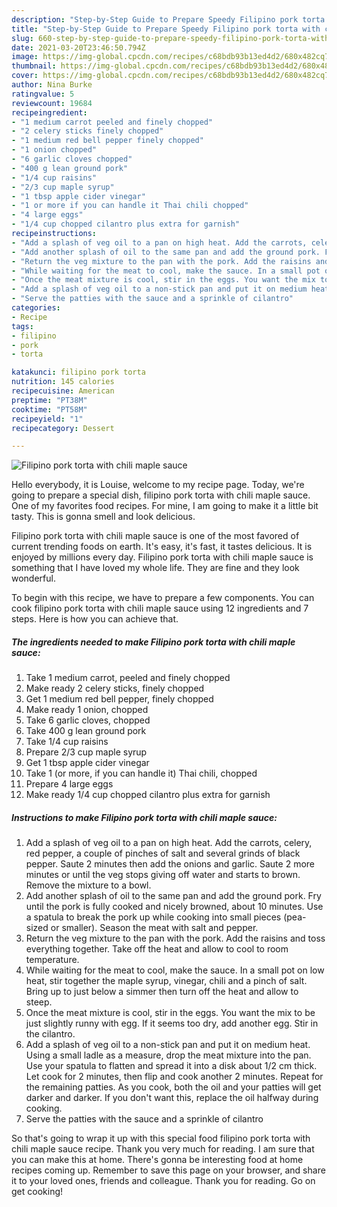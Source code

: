 ```yaml
---
description: "Step-by-Step Guide to Prepare Speedy Filipino pork torta with chili maple sauce"
title: "Step-by-Step Guide to Prepare Speedy Filipino pork torta with chili maple sauce"
slug: 660-step-by-step-guide-to-prepare-speedy-filipino-pork-torta-with-chili-maple-sauce
date: 2021-03-20T23:46:50.794Z
image: https://img-global.cpcdn.com/recipes/c68bdb93b13ed4d2/680x482cq70/filipino-pork-torta-with-chili-maple-sauce-recipe-main-photo.jpg
thumbnail: https://img-global.cpcdn.com/recipes/c68bdb93b13ed4d2/680x482cq70/filipino-pork-torta-with-chili-maple-sauce-recipe-main-photo.jpg
cover: https://img-global.cpcdn.com/recipes/c68bdb93b13ed4d2/680x482cq70/filipino-pork-torta-with-chili-maple-sauce-recipe-main-photo.jpg
author: Nina Burke
ratingvalue: 5
reviewcount: 19684
recipeingredient:
- "1 medium carrot peeled and finely chopped"
- "2 celery sticks finely chopped"
- "1 medium red bell pepper finely chopped"
- "1 onion chopped"
- "6 garlic cloves chopped"
- "400 g lean ground pork"
- "1/4 cup raisins"
- "2/3 cup maple syrup"
- "1 tbsp apple cider vinegar"
- "1 or more if you can handle it Thai chili chopped"
- "4 large eggs"
- "1/4 cup chopped cilantro plus extra for garnish"
recipeinstructions:
- "Add a splash of veg oil to a pan on high heat. Add the carrots, celery, red pepper, a couple of pinches of salt and several grinds of black pepper. Saute 2 minutes then add the onions and garlic. Saute 2 more minutes or until the veg stops giving off water and starts to brown. Remove the mixture to a bowl."
- "Add another splash of oil to the same pan and add the ground pork. Fry until the pork is fully cooked and nicely browned, about 10 minutes. Use a spatula to break the pork up while cooking into small pieces (pea-sized or smaller). Season the meat with salt and pepper."
- "Return the veg mixture to the pan with the pork. Add the raisins and toss everything together. Take off the heat and allow to cool to room temperature."
- "While waiting for the meat to cool, make the sauce. In a small pot on low heat, stir together the maple syrup, vinegar, chili and a pinch of salt. Bring up to just below a simmer then turn off the heat and allow to steep."
- "Once the meat mixture is cool, stir in the eggs. You want the mix to be just slightly runny with egg. If it seems too dry, add another egg. Stir in the cilantro."
- "Add a splash of veg oil to a non-stick pan and put it on medium heat. Using a small ladle as a measure, drop the meat mixture into the pan. Use your spatula to flatten and spread it into a disk about 1/2 cm thick. Let cook for 2 minutes, then flip and cook another 2 minutes. Repeat for the remaining patties. As you cook, both the oil and your patties will get darker and darker. If you don&#39;t want this, replace the oil halfway during cooking."
- "Serve the patties with the sauce and a sprinkle of cilantro"
categories:
- Recipe
tags:
- filipino
- pork
- torta

katakunci: filipino pork torta 
nutrition: 145 calories
recipecuisine: American
preptime: "PT38M"
cooktime: "PT58M"
recipeyield: "1"
recipecategory: Dessert

---
```



![Filipino pork torta with chili maple sauce](https://img-global.cpcdn.com/recipes/c68bdb93b13ed4d2/680x482cq70/filipino-pork-torta-with-chili-maple-sauce-recipe-main-photo.jpg)

Hello everybody, it is Louise, welcome to my recipe page. Today, we're going to prepare a special dish, filipino pork torta with chili maple sauce. One of my favorites food recipes. For mine, I am going to make it a little bit tasty. This is gonna smell and look delicious.



Filipino pork torta with chili maple sauce is one of the most favored of current trending foods on earth. It's easy, it's fast, it tastes delicious. It is enjoyed by millions every day. Filipino pork torta with chili maple sauce is something that I have loved my whole life. They are fine and they look wonderful.


To begin with this recipe, we have to prepare a few components. You can cook filipino pork torta with chili maple sauce using 12 ingredients and 7 steps. Here is how you can achieve that.

<!--inarticleads1-->

##### The ingredients needed to make Filipino pork torta with chili maple sauce:

1. Take 1 medium carrot, peeled and finely chopped
1. Make ready 2 celery sticks, finely chopped
1. Get 1 medium red bell pepper, finely chopped
1. Make ready 1 onion, chopped
1. Take 6 garlic cloves, chopped
1. Take 400 g lean ground pork
1. Take 1/4 cup raisins
1. Prepare 2/3 cup maple syrup
1. Get 1 tbsp apple cider vinegar
1. Take 1 (or more, if you can handle it) Thai chili, chopped
1. Prepare 4 large eggs
1. Make ready 1/4 cup chopped cilantro plus extra for garnish




<!--inarticleads2-->

##### Instructions to make Filipino pork torta with chili maple sauce:

1. Add a splash of veg oil to a pan on high heat. Add the carrots, celery, red pepper, a couple of pinches of salt and several grinds of black pepper. Saute 2 minutes then add the onions and garlic. Saute 2 more minutes or until the veg stops giving off water and starts to brown. Remove the mixture to a bowl.
1. Add another splash of oil to the same pan and add the ground pork. Fry until the pork is fully cooked and nicely browned, about 10 minutes. Use a spatula to break the pork up while cooking into small pieces (pea-sized or smaller). Season the meat with salt and pepper.
1. Return the veg mixture to the pan with the pork. Add the raisins and toss everything together. Take off the heat and allow to cool to room temperature.
1. While waiting for the meat to cool, make the sauce. In a small pot on low heat, stir together the maple syrup, vinegar, chili and a pinch of salt. Bring up to just below a simmer then turn off the heat and allow to steep.
1. Once the meat mixture is cool, stir in the eggs. You want the mix to be just slightly runny with egg. If it seems too dry, add another egg. Stir in the cilantro.
1. Add a splash of veg oil to a non-stick pan and put it on medium heat. Using a small ladle as a measure, drop the meat mixture into the pan. Use your spatula to flatten and spread it into a disk about 1/2 cm thick. Let cook for 2 minutes, then flip and cook another 2 minutes. Repeat for the remaining patties. As you cook, both the oil and your patties will get darker and darker. If you don&#39;t want this, replace the oil halfway during cooking.
1. Serve the patties with the sauce and a sprinkle of cilantro




So that's going to wrap it up with this special food filipino pork torta with chili maple sauce recipe. Thank you very much for reading. I am sure that you can make this at home. There's gonna be interesting food at home recipes coming up. Remember to save this page on your browser, and share it to your loved ones, friends and colleague. Thank you for reading. Go on get cooking!

